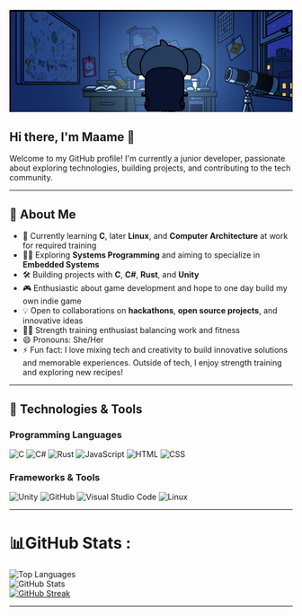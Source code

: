 ![Header Image](/personal.png)

## Hi there, I'm Maame 👋

Welcome to my GitHub profile! I'm currently a junior developer, passionate about exploring technologies, building projects, and contributing to the tech community.

---

## 🚀 About Me
- 🌱 Currently learning **C**, later **Linux**, and **Computer Architecture** at work for required training
- 🧑‍💻 Exploring **Systems Programming** and aiming to specialize in **Embedded Systems**
- 🛠 Building projects with **C**, **C#**, **Rust**, and **Unity**
- 🎮 Enthusiastic about game development and hope to one day build my own indie game
- 💡 Open to collaborations on **hackathons**, **open source projects**, and innovative ideas
- 🏋️‍♀️ Strength training enthusiast balancing work and fitness
- 😄 Pronouns: She/Her
- ⚡ Fun fact: I love mixing tech and creativity to build innovative solutions and memorable experiences. Outside of tech, I enjoy strength training and exploring new recipes!

---

## 🔧 Technologies & Tools

### Programming Languages
![C](https://img.shields.io/badge/c-%2300599C.svg?style=for-the-badge&logo=c&logoColor=white)
![C#](https://img.shields.io/badge/C%23-%23239120.svg?style=for-the-badge&logo=csharp&logoColor=white)
![Rust](https://img.shields.io/badge/Rust-%23000000.svg?style=for-the-badge&logo=rust&logoColor=white)
![JavaScript](https://img.shields.io/badge/JavaScript-%23F7DF1E.svg?style=for-the-badge&logo=javascript&logoColor=black)
![HTML](https://img.shields.io/badge/HTML5-%23E34F26.svg?style=for-the-badge&logo=html5&logoColor=white)
![CSS](https://img.shields.io/badge/CSS3-%231572B6.svg?style=for-the-badge&logo=css3&logoColor=white)

### Frameworks & Tools
![Unity](https://img.shields.io/badge/Unity-%23000000.svg?style=for-the-badge&logo=unity&logoColor=white)
![GitHub](https://img.shields.io/badge/GitHub-%23181717.svg?style=for-the-badge&logo=github&logoColor=white)
![Visual Studio Code](https://img.shields.io/badge/VS%20Code-%23007ACC.svg?style=for-the-badge&logo=visualstudiocode&logoColor=white)
![Linux](https://img.shields.io/badge/Linux-%23FCC624.svg?style=for-the-badge&logo=linux&logoColor=black)
 
 ---

# 📊GitHub Stats :
![Top Languages](https://github-readme-stats.vercel.app/api/top-langs/?username=existing-dev&theme=radical&hide_border=false&include_all_commits=false&count_private=false&layout=compact)<br/>
![GitHub Stats](https://github-readme-stats.vercel.app/api?username=existing-dev&theme=radical&hide_border=false&include_all_commits=false&count_private=false)<br/>
[![GitHub Streak](https://github-readme-streak-stats.herokuapp.com?user=existing-dev&theme=radical&hide_border=true)](https://git.io/streak-stats)

 ---
